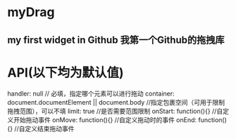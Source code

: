 myDrag
=====

my first widget in Github 我第一个Github的拖拽库
-----


API(以下均为默认值)
=====
  handler: null    // 必填，指定哪个元素可以进行拖动
  container: document.documentElement || document.body    //指定包裹空间（可用于限制拖拽范围），可以不填
  limit: true    //是否需要范围限制
  onStart: function(){}    //自定义开始拖动事件
  onMove: function(){}    //自定义拖动时的事件
  onEnd: function(){}    //自定义结束拖动事件



